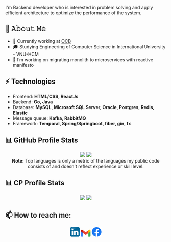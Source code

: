 I'm Backend developer who is interested in problem solving and apply efficient architecture to optimize the performance of the system.
## :book: 𝙰𝚋𝚘𝚞𝚝 𝙼𝚎
- 🌱 Currently working at [OCB](https://www.ocb.com.vn/)
- 🎓 Studying Engineering of Computer Science in International University - VNU-HCM
- 🔭 I’m working on migrating monolith to microservices with reactive manifesto
## ⚡ Technologies
- Frontend: **HTML/CSS, ReactJs**
- Backend: **Go, Java**
- Database: **MySQL, Microsoft SQL Server, Oracle, Postgres, Redis, Elastic**
- Message queue: **Kafka, RabbitMQ**
- Framework: **Temporal, Spring/Springboot, fiber, gin, fx**

## 📊 GitHub Profile Stats

<p align="center">
  <img height="190em" src="https://github-readme-stats-eight-theta.vercel.app/api?username=kingstonduy&show_icons=true&count_private=true&theme=react&hide_border=true&bg_color=1F222E&title_color=F85D7F&icon_color=F8D866"/>
  <img height="190em" src="https://github-readme-stats-eight-theta.vercel.app/api/top-langs/?username=kingstonduy&layout=compact&langs_count=8&theme=react&hide_border=true&bg_color=1F222E&title_color=F85D7F&icon_color=F8D866"/>
<br>
<b>Note:</b> Top languages is only a metric of the languages my public code consists of and doesn't reflect experience or skill level.
</p>

## 📊 CP Profile Stats

<p align="center">
  <img height="190em" src="https://zeynalmardanli-leetcode-stats.vercel.app/dark/kingstonduy"/>
  
	
   <img height="190em" src="https://raw.githubusercontent.com/kingstonduy/kingstonduy/fb803aab406f4485f630461894ca2f65a7bc5a93/output/light_card.svg"/>

</p>


## 📫 How to reach me:
<p align="center">
  	<code><a href="https://www.linkedin.com/in/duongkhanhduy"><img width="30px" src="./images/linkedin.png" title="Linkedin"/></a></code>
	<code><a href="mailto:kingstonduy.duong@gmail.com"><img width="30px" src="./images/gmail.png" title="Gmail"/></a></code>
	<code><a href="https://www.facebook.com/kduyyy/"><img width="30px" src="./images/facebook.png" title="Facebôk"/></a></code>
</p>

